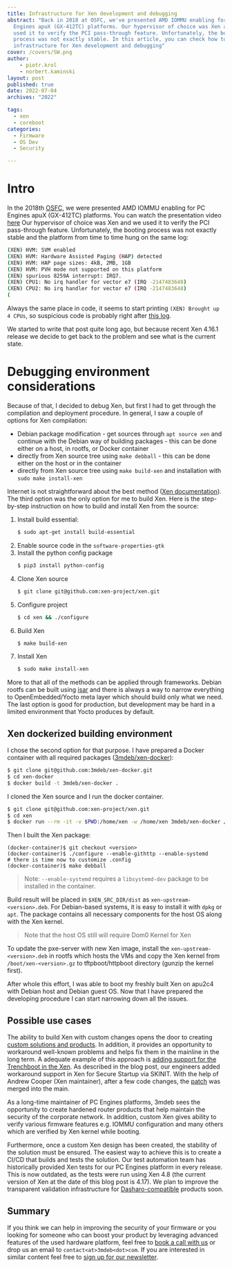 ```yaml
---
title: Infrastructure for Xen development and debugging
abstract: "Back in 2018 at OSFC, we've presented AMD IOMMU enabling for PC
  Engines apuX (GX-412TC) platforms. Our hypervisor of choice was Xen and we
  used it to verify the PCI pass-through feature. Unfortunately, the booting
  process was not exactly stable. In this article, you can check how to prepare
  infrastructure for Xen development and debugging"
cover: /covers/SW.png
author:
    - piotr.krol
    - norbert.kaminski
layout: post
published: true
date: 2022-07-04
archives: "2022"

tags:
  - xen
  - coreboot
categories:
  - Firmware
  - OS Dev
  - Security

---
```


# Intro

In the 2018th [OSFC](https://2018.osfc.io), we were presented AMD IOMMU enabling
for PC Engines apuX (GX-412TC) platforms. You can watch the presentation video
[here](https://www.youtube.com/watch?v=5JoEuh9qXx0&list=PLJ4u8GLmFVmoRCX_gFXV6fhWmsOQ5cmuj&index=14)
Our hypervisor of choice was Xen and we used it to verify the PCI pass-through
feature. Unfortunately, the booting process was not exactly stable and the
platform from time to time hung on the same log:

```bash
(XEN) HVM: SVM enabled
(XEN) HVM: Hardware Assisted Paging (HAP) detected
(XEN) HVM: HAP page sizes: 4kB, 2MB, 1GB
(XEN) HVM: PVH mode not supported on this platform
(XEN) spurious 8259A interrupt: IRQ7.
(XEN) CPU1: No irq handler for vector e7 (IRQ -2147483648)
(XEN) CPU2: No irq handler for vector e7 (IRQ -2147483648)
(
```

Always the same place in code, it seems to start printing `(XEN) Brought up 4
CPUs`, so suspicious code is probably right after [this log](https://xenbits.xen.org/gitweb/?p=xen.git;a=blob;f=xen/arch/x86/setup.c;h=468e51efef7a848f24acab43d69d74ab126b4b0e;hb=4507bb6ae2b778a484394338452546c1e4fc6ae5#l1544).

We started to write that post quite long ago, but because recent Xen 4.16.1
release we decide to get back to the problem and see what is the current state.

# Debugging environment considerations

Because of that, I decided to debug Xen, but first I had to get through the
compilation and deployment procedure. In general, I saw a couple of options for
Xen compilation:

* Debian package modification - get sources through `apt source xen` and
continue with the Debian way of building packages - this can be done either on
a host, in rootfs, or Docker container
* directly from Xen source tree using `make debball` - this can be done either
on the host or in the container
* directly from Xen source tree using `make build-xen` and installation
with `sudo make install-xen`

Internet is not straightforward about the best method
([Xen documentation](https://wiki.xenproject.org/wiki/Compiling_Xen_From_Source)).
The third option was the only option for me to build Xen. Here is the
step-by-step instruction on how to build and install Xen from the source:

1. Install build essential:
    ```bash
    $ sudo apt-get install build-essential
    ```
2. Enable source code in the `software-properties-gtk`
3. Install the python config package
    ```bash
    $ pip3 install python-config
    ```
4. Clone Xen source
    ```bash
    $ git clone git@github.com:xen-project/xen.git
    ```
5. Configure project
    ```bash
    $ cd xen && ./configure
    ```
6. Build Xen
    ```bash
    $ make build-xen
    ```
7. Install Xen
    ```bash
    $ sudo make install-xen
    ```

More to that all of the methods can be applied through frameworks.
Debian rootfs can be built using [isar](https://github.com/ilbers/isar) and
there is always a way to narrow everything to OpenEmbedded/Yocto meta layer
which should build only what we need. The last option is good for production,
but development may be hard in a limited environment that Yocto produces by
default.

## Xen dockerized building environment

I chose the second option for that purpose. I have prepared a Docker
container with all required packages
([3mdeb/xen-docker](https://github.com/3mdeb/xen-docker)):

```bash
$ git clone git@github.com:3mdeb/xen-docker.git
$ cd xen-docker
$ docker build -t 3mdeb/xen-docker .
```

I cloned the Xen source and I run the docker container.

```bash
$ git clone git@github.com:xen-project/xen.git
$ cd xen
$ docker run --rm -it -v $PWD:/home/xen -w /home/xen 3mdeb/xen-docker /bin/bash
```
Then I built the Xen package:

```
(docker-container)$ git checkout <version>
(docker-container)$ ./configure --enable-githttp --enable-systemd
# there is time now to customize .config
(docker-container)$ make debball
```

> Note: `--enable-systemd` requires a `libsystemd-dev` package to be installed
> in the container.

Build result will be placed in `$XEN_SRC_DIR/dist` as
`xen-upstream-<version>.deb`. For Debian-based systems, it is easy to install
it with `dpkg` or `apt`. The package contains all necessary components for
the host OS along with the Xen kernel.

> Note that the host OS still will require Dom0 Kernel for Xen

To update the pxe-server with new Xen image, install the
`xen-upstream-<version>.deb` in rootfs which hosts the VMs and copy the Xen
kernel from `/boot/xen-<version>.gz` to tftpboot/httpboot directory (gunzip the
kernel first).

After whole this effort, I was able to boot my freshly built Xen on apu2c4 with
Debian host and Debian guest OS. Now that I have prepared the developing
procedure I can start narrowing down all the issues.

## Possible use cases

The ability to build Xen with custom changes opens the door to creating
[custom solutions and products](https://3mdeb.com/hypervisors-development/).
In addition, it provides an opportunity to workaround well-known problems and
helps fix them in the mainline in the long term. A adequate example of this
approach is [adding support for the Trenchboot in the Xen](https://blog.3mdeb.com/2020/2020-10-15-xen-implementation-for-trenchboot/).
As described in the blog post, our engineers added workaround support in Xen for
Secure Startup via SKINIT. With the help of Andrew Cooper (Xen maintainer),
after a few code changes, the
[patch](https://xenbits.xen.org/gitweb/?p=xen.git;a=commit;h=e4283bf38aae6c2f88cdbdaeef0f005a1a5f6c78)
was merged into the main.

As a long-time maintainer of PC Engines platforms, 3mdeb sees the opportunity to
create hardened router products that help maintain the security of the corporate
network. In addition, custom Xen gives ability to verify various firmware
features e.g. IOMMU configuration and many others which are verified by Xen
kernel while booting.

Furthermore, once a custom Xen design has been created, the stability of the
solution must be ensured. The easiest way to achieve this is to create a CI/CD
that builds and tests the solution. Our test automation team has historically
provided Xen tests for our PC Engines platform in every release. This is now
outdated, as the tests were run using Xen 4.8 (the current version of Xen
at the date of this blog post is 4.17). We plan to improve the transparent
validation infrastructure for [Dasharo-compatible](https://dasharo.com/)
products soon.

## Summary

If you think we can help in improving the security of your firmware or you
looking for someone who can boost your product by leveraging advanced features
of the used hardware platform, feel free to [book a call with us](https://calendly.com/3mdeb/consulting-remote-meeting)
or drop us an email to `contact<at>3mdeb<dot>com`. If you are interested in
similar content feel free to [sign up for our newsletter](http://eepurl.com/gfoekD).
